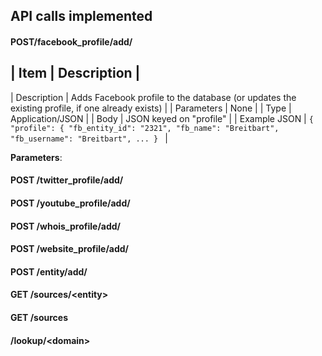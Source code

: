 ## API calls implemented

#### POST/facebook_profile/add/

| Item | Description |
----------------------
| Description | Adds Facebook profile to the database (or updates the existing profile, if one already exists) |
| Parameters | None |
| Type | Application/JSON | 
| Body | JSON keyed on "profile" | 
| Example JSON | ```{
  "profile": {
    "fb_entity_id": "2321",
    "fb_name": "Breitbart",
    "fb_username": "Breitbart",
    ...
    }
    ``` |

**Parameters**: 

#### POST /twitter_profile/add/

#### POST /youtube_profile/add/

#### POST /whois_profile/add/

#### POST /website_profile/add/

#### POST /entity/add/

#### GET /sources/\<entity>

#### GET /sources

#### /lookup/\<domain>
